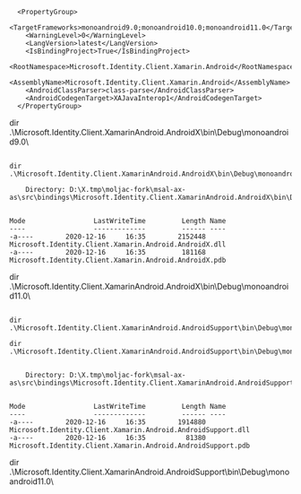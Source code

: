


```
  <PropertyGroup>
    <TargetFrameworks>monoandroid9.0;monoandroid10.0;monoandroid11.0</TargetFrameworks>
    <WarningLevel>0</WarningLevel>
    <LangVersion>latest</LangVersion>
    <IsBindingProject>True</IsBindingProject>
    <RootNamespace>Microsoft.Identity.Client.Xamarin.Android</RootNamespace>
    <AssemblyName>Microsoft.Identity.Client.Xamarin.Android</AssemblyName>
    <AndroidClassParser>class-parse</AndroidClassParser>
    <AndroidCodegenTarget>XAJavaInterop1</AndroidCodegenTarget>
  </PropertyGroup>
```

 dir .\Microsoft.Identity.Client.XamarinAndroid.AndroidX\bin\Debug\monoandroid9.0\

 ```
 ```




```
dir .\Microsoft.Identity.Client.XamarinAndroid.AndroidX\bin\Debug\monoandroid10.0\
```

```
    Directory: D:\X.tmp\moljac-fork\msal-ax-as\src\bindings\Microsoft.Identity.Client.XamarinAndroid.AndroidX\bin\Debug\monoandroid10.0


Mode                 LastWriteTime         Length Name
----                 -------------         ------ ----
-a----        2020-12-16     16:35        2152448 Microsoft.Identity.Client.Xamarin.Android.AndroidX.dll
-a----        2020-12-16     16:35         181168 Microsoft.Identity.Client.Xamarin.Android.AndroidX.pdb
```

dir .\Microsoft.Identity.Client.XamarinAndroid.AndroidX\bin\Debug\monoandroid11.0\

```
```







```
dir .\Microsoft.Identity.Client.XamarinAndroid.AndroidSupport\bin\Debug\monoandroid9.0\
```

```
dir .\Microsoft.Identity.Client.XamarinAndroid.AndroidSupport\bin\Debug\monoandroid10.0\


    Directory: D:\X.tmp\moljac-fork\msal-ax-as\src\bindings\Microsoft.Identity.Client.XamarinAndroid.AndroidSupport\bin\Debug\monoandroid10.0


Mode                 LastWriteTime         Length Name
----                 -------------         ------ ----
-a----        2020-12-16     16:35        1914880 Microsoft.Identity.Client.Xamarin.Android.AndroidSupport.dll
-a----        2020-12-16     16:35          81380 Microsoft.Identity.Client.Xamarin.Android.AndroidSupport.pdb
```

 dir .\Microsoft.Identity.Client.XamarinAndroid.AndroidSupport\bin\Debug\monoandroid11.0\

 ```
 ```